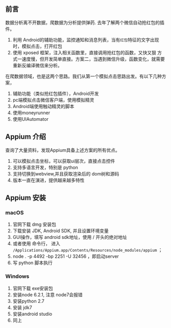 ## 前言
数据分析离不开数据，爬数据为分析提供弹药.
去年了解两个微信自动抢红包的插件。
1. 利用 Android的辅助功能，监控通知和消息列表，当有`红包`特征的文字出现时，模拟点击，打开红包
2. 使用 xposed 框架，注入相关函数里，直接调用抢红包的函数，又快又狠
方式一速度慢，但开发简单直接。方案二，当遇到微信升级，函数变化，就需要重新反编译微信来分析。



在爬数据领域，也是这两个思路。我们从第一个模拟点击思路出发。有以下几种方案，
1. 辅助功能（类似抢红包插件），Android开发
2. pc端模拟点击微信客户端，使用模拟精灵
3. Android端使用触动精灵的脚本
4. 使用moneyrunner
5. 使用UIAutomator

## Appium 介绍
查询了大量资料，发现Appium具备上述方案的所有优点。
1. 可以模拟点击坐标，可以获取ui层次，直接点击控件
2. 支持多语言开发，特别是 python
3. 支持切换到webview,并且获取渲染后的 dom树和源码
3. 版本一直在演进，提供越来越多特性

## Appium 安装
### macOS
1. 官网下载  dmg 安装包
2. 下载安装 JDK, Android SDK, 并且设置环境变量 
3. GUI操作，填写 android sdk地址，使用 / 开头的绝对地址
3. 或者使用 命令行， 进入 `/Applications/Appium.app/Contents/Resources/node_modules/appium` ；
3. node . -p 4492 -bp 2251 -U 32456  ，即启动server
5. 写 python 脚本执行

### Windows
1. 官网下载 exe安装包
2. 安装node 6.2.1, 注意 node7会报错
3. 安装python 2.7
4. 安装 jdk7
5. 安装android studio
6. 同上
